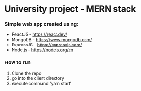 # University project - MERN stack

### Simple web app created using:
- ReactJS - https://react.dev/
- MongoDB - https://www.mongodb.com/
- ExpressJS - https://expressjs.com/
- Node.js - https://nodejs.org/en

### How to run 
1. Clone the repo
2. go into the client directory
3. execute command 'yarn start'
